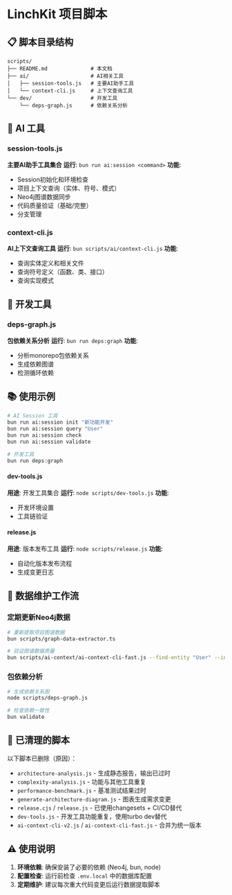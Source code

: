 # LinchKit 项目脚本

## 📋 脚本目录结构

```
scripts/
├── README.md              # 本文档
├── ai/                    # AI相关工具
│   ├── session-tools.js   # 主要AI助手工具
│   └── context-cli.js     # 上下文查询工具
└── dev/                   # 开发工具
    └── deps-graph.js      # 依赖关系分析
```

## 🤖 AI 工具

### session-tools.js

**主要AI助手工具集合**
**运行**: `bun run ai:session <command>`
**功能**:

- Session初始化和环境检查
- 项目上下文查询（实体、符号、模式）
- Neo4j图谱数据同步
- 代码质量验证（基础/完整）
- 分支管理

### context-cli.js

**AI上下文查询工具**
**运行**: `bun scripts/ai/context-cli.js`
**功能**:

- 查询实体定义和相关文件
- 查询符号定义（函数、类、接口）
- 查询实现模式

## 🔧 开发工具

### deps-graph.js

**包依赖关系分析**
**运行**: `bun run deps:graph`
**功能**:

- 分析monorepo包依赖关系
- 生成依赖图谱
- 检测循环依赖

## 📚 使用示例

```bash
# AI Session 工具
bun run ai:session init "新功能开发"
bun run ai:session query "User"
bun run ai:session check
bun run ai:session validate

# 开发工具
bun run deps:graph
```

#### dev-tools.js

**用途**: 开发工具集合
**运行**: `node scripts/dev-tools.js`
**功能**:

- 开发环境设置
- 工具链验证

#### release.js

**用途**: 版本发布工具
**运行**: `node scripts/release.js`
**功能**:

- 自动化版本发布流程
- 生成变更日志

## 🔄 数据维护工作流

### 定期更新Neo4j数据

```bash
# 重新提取项目图谱数据
bun scripts/graph-data-extractor.ts

# 验证图谱数据质量
bun scripts/ai-context/ai-context-cli-fast.js --find-entity "User" --include-related
```

### 包依赖分析

```bash
# 生成依赖关系图
node scripts/deps-graph.js

# 检查依赖一致性
bun validate
```

## 🚮 已清理的脚本

以下脚本已删除（原因）：

- `architecture-analysis.js` - 生成静态报告，输出已过时
- `complexity-analysis.js` - 功能与其他工具重复
- `performance-benchmark.js` - 基准测试结果过时
- `generate-architecture-diagram.js` - 图表生成需求变更
- `release.cjs` / `release.js` - 已使用changesets + CI/CD替代
- `dev-tools.js` - 开发工具功能重复，使用turbo dev替代
- `ai-context-cli-v2.js` / `ai-context-cli-fast.js` - 合并为统一版本

## ⚠️ 使用说明

1. **环境依赖**: 确保安装了必要的依赖 (Neo4j, bun, node)
2. **配置检查**: 运行前检查 `.env.local` 中的数据库配置
3. **定期维护**: 建议每次重大代码变更后运行数据提取脚本
